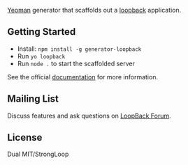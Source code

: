 
[Yeoman](http://yeoman.io) generator that scaffolds out
a [loopback](http://loopback.io/) application.

## Getting Started

 * Install: `npm install -g generator-loopback`
 * Run `yo loopback`
 * Run `node .` to start the scaffolded server

See the official
[documentation](http://docs.strongloop.com/display/LB)
for more information.

## Mailing List

Discuss features and ask questions on
[LoopBack Forum](https://groups.google.com/forum/#!forum/loopbackjs).

## License

Dual MIT/StrongLoop
